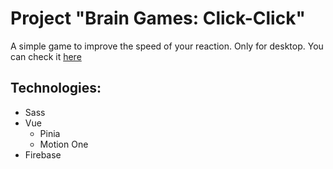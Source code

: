 # Project "Brain Games: Click-Click"

A simple game to improve the speed of your reaction. Only for desktop. You can check it [here](https://click-click-ac28c.web.app/)

## Technologies:

- Sass
- Vue
  - Pinia
  - Motion One
- Firebase
